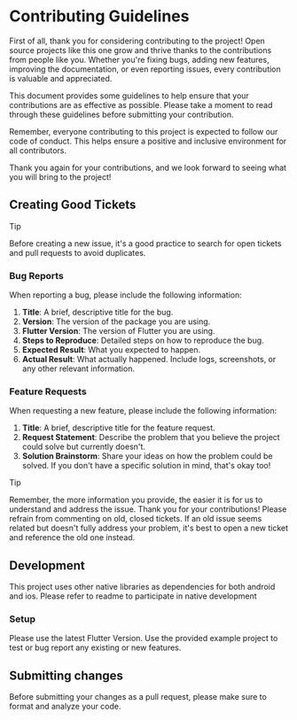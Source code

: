 # Contributing Guidelines

First of all, thank you for considering contributing to the project! Open source
projects like this one grow and thrive thanks to the contributions from people 
like you. Whether you're fixing bugs, adding new features, improving the 
documentation, or even reporting issues, every contribution is valuable and 
appreciated.

This document provides some guidelines to help ensure that your contributions 
are as effective as possible. Please take a moment to read through these 
guidelines before submitting your contribution.

Remember, everyone contributing to this project is expected to follow our code 
of conduct. This helps ensure a positive and inclusive environment for all 
contributors.

Thank you again for your contributions, and we look forward to seeing what you
will bring to the project!

## Creating Good Tickets

> [!TIP]
> Before creating a new issue, it's a good practice to search for open tickets
and pull requests to avoid duplicates.

### Bug Reports

When reporting a bug, please include the following information:

1. **Title**: A brief, descriptive title for the bug.
2. **Version**: The version of the package you are using.
3. **Flutter Version**: The version of Flutter you are using.
4. **Steps to Reproduce**: Detailed steps on how to reproduce the bug.
5. **Expected Result**: What you expected to happen.
6. **Actual Result**: What actually happened. Include logs, screenshots, or any 
other relevant information.

### Feature Requests

When requesting a new feature, please include the following information:

1. **Title**: A brief, descriptive title for the feature request.
2. **Request Statement**: Describe the problem that you believe the project 
could solve but currently doesn't.
3. **Solution Brainstorm**: Share your ideas on how the problem could be solved.
If you don't have a specific solution in mind, that's okay too!

> [!TIP]
> Remember, the more information you provide, the easier it is for us to 
understand and address the issue. Thank you for your contributions!
> Please refrain from commenting on old, closed tickets. If an old issue seems 
related but doesn't fully address your problem, it's best to open a new ticket 
and reference the old one instead.

## Development

This project uses other native libraries as dependencies for both android 
and ios. Please refer to readme to participate in native development


### Setup

Please use the latest Flutter Version. Use the provided example project to test 
or bug report any existing or new features. 

## Submitting changes

Before submitting your changes as a pull request, please make sure to format 
and analyze your code.
